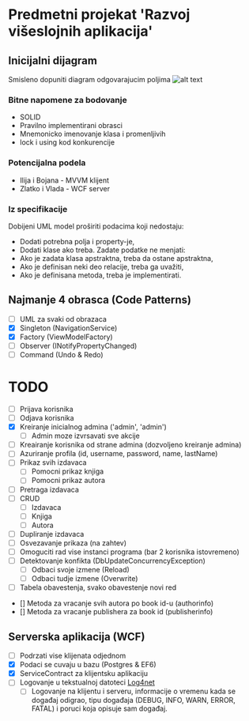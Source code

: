 # Predmetni projekat 'Razvoj višeslojnih aplikacija'

## Inicijalni dijagram
Smisleno dopuniti diagram odgovarajucim poljima
![alt text](https://i.ibb.co/x1cRb6Y/3.png)

### Bitne napomene za bodovanje
- SOLID
- Pravilno implementirani obrasci
- Mnemonicko imenovanje klasa i promenljivih
- lock i using kod konkurencije

### Potencijalna podela
- Ilija i Bojana - MVVM klijent
- Zlatko i Vlada - WCF server

### Iz specifikacije
Dobijeni UML model proširiti podacima koji nedostaju:
- Dodati potrebna polja i property-je,
- Dodati klase ako treba.
Zadate podatke ne menjati:
- Ako je zadata klasa apstraktna, treba da ostane apstraktna,
- Ako je definisan neki deo relacije, treba ga uvažiti,
- Ako je definisana metoda, treba je implementirati.

## Najmanje 4 obrasca (Code Patterns)
- [ ] UML za svaki od obrazaca
- [X] Singleton (NavigationService)
- [X] Factory (ViewModelFactory)
- [ ] Observer (INotifyPropertyChanged)
- [ ] Command (Undo & Redo)

# TODO
- [ ] Prijava korisnika
- [ ] Odjava korisnika
- [X] Kreiranje inicialnog admina ('admin', 'admin')
  - [ ] Admin moze izvrsavati sve akcije
- [ ] Kreairanje korisnika od strane admina (dozvoljeno kreiranje admina)
- [ ] Azuriranje profila (id, username, password, name, lastName)
- [ ] Prikaz svih izdavaca
  - [ ] Pomocni prikaz knjiga
  - [ ] Pomocni prikaz autora
- [ ] Pretraga izdavaca
- [ ] CRUD
  - [ ] Izdavaca
  - [ ] Knjiga
  - [ ] Autora
- [ ] Dupliranje izdavaca
- [ ] Osvezavanje prikaza (na zahtev)
- [ ] Omoguciti rad vise instanci programa (bar 2 korisnika istovremeno)
- [ ] Detektovanje konfikta (DbUpdateConcurrencyException)
  - [ ] Odbaci svoje izmene (Reload)
  - [ ] Odbaci tudje izmene (Overwrite)
- [ ] Tabela obavestenja, svako obavestenje novi red
- [] Metoda za vracanje svih autora po book id-u (authorinfo) 
- [] Metoda za vracanje publishera za book id (publisherinfo)


## Serverska aplikacija (WCF)
- [ ] Podrzati vise klijenata odjednom
- [X] Podaci se cuvaju u bazu (Postgres & EF6)
- [X] ServiceContract za klijentsku aplikaciju
- [ ] Logovanje u tekstualnoj datoteci [Log4net](https://logging.apache.org/log4net/)
  - [ ] Logovanje na klijentu i serveru, informacije o vremenu kada se događaj odigrao, tipu događaja
(DEBUG, INFO, WARN, ERROR, FATAL) i poruci koja opisuje sam događaj.
